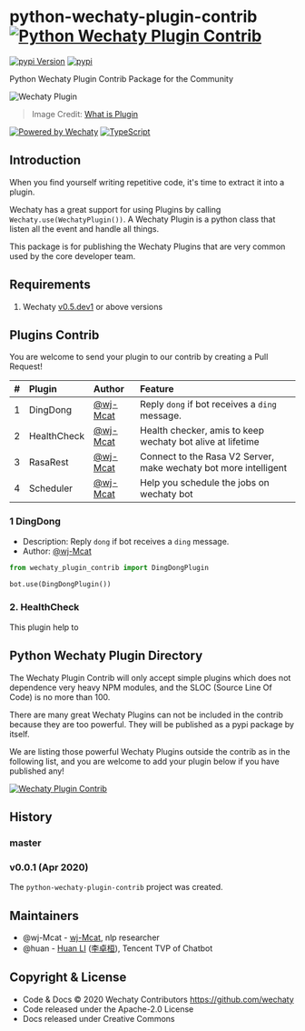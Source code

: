 # python-wechaty-plugin-contrib [![Python Wechaty Plugin Contrib](https://img.shields.io/badge/python--wechaty--contrib-contrib-green)](https://github.com/wechaty/python-wechaty-plugin-contrib)

 [![pypi Version](https://img.shields.io/badge/pypi-0.0.1-brightgreen)](https://www.npmjs.com/package/wechaty-plugin-contrib)
 [![pypi](https://img.shields.io/badge/py3.7-pass-brightgreen)](https://github.com/wechaty/python-wechaty-plugin-contrib)

Python Wechaty Plugin Contrib Package for the Community

![Wechaty Plugin](docs/images/plugin.png)

> Image Credit: [What is Plugin](https://www.computerhope.com/jargon/p/plugin.htm)

[![Powered by Wechaty](https://img.shields.io/badge/Powered%20By-Wechaty-brightgreen.svg)](https://github.com/Wechaty/wechaty)
[![TypeScript](https://img.shields.io/badge/%3C%2F%3E-python-brightgreen)](https://www.python.org/)

## Introduction

When you find yourself writing repetitive code, it's time to extract it into a plugin.

Wechaty has a great support for using Plugins by calling `Wechaty.use(WechatyPlugin())`. A Wechaty Plugin is a python class that listen all the event and handle all things. 

This package is for publishing the Wechaty Plugins that are very common used by the core developer team.

## Requirements

1. Wechaty [v0.5.dev1](https://pypi.org/project/wechaty/0.5.dev1/) or above versions

## Plugins Contrib

You are welcome to send your plugin to our contrib by creating a Pull Request!

| # | Plugin | Author | Feature |
| :-- | :--- | :--- | :--- |
| 1 | DingDong | [@wj-Mcat](https://github.com/wj-Mcat) | Reply `dong` if bot receives a `ding` message. |
| 2 | HealthCheck | [@wj-Mcat](https://github.com/wj-Mcat) | Health checker, amis to keep wechaty bot alive at lifetime |
| 3 | RasaRest | [@wj-Mcat](https://github.com/wj-Mcat) | Connect to the Rasa V2 Server, make wechaty bot more intelligent |
| 4 | Scheduler | [@wj-Mcat](https://github.com/wj-Mcat) | Help you schedule the jobs on wechaty bot |


### 1 DingDong

- Description: Reply `dong` if bot receives a `ding` message.
- Author: [@wj-Mcat](https://github.com/wj-Mcat)

```python
from wechaty_plugin_contrib import DingDongPlugin

bot.use(DingDongPlugin())
```

### 2. HealthCheck

This plugin help to 


## Python Wechaty Plugin Directory

The Wechaty Plugin Contrib will only accept simple plugins which does not dependence very heavy NPM modules, and the SLOC (Source Line Of Code) is no more than 100.

There are many great Wechaty Plugins can not be included in the contrib because they are too powerful. They will be published as a pypi package by itself.

We are listing those powerful Wechaty Plugins outside the contrib as in the following list, and you are welcome to add your plugin below if you have published any!

[![Wechaty Plugin Contrib](https://img.shields.io/badge/Wechaty%20Plugin-Directory-brightgreen.svg)](https://github.com/wechaty/python-wechaty-plugin-contrib)

## History

### master


### v0.0.1 (Apr 2020)

The `python-wechaty-plugin-contrib` project was created. 

## Maintainers

- @wj-Mcat - [wj-Mcat](https://github.com/wj-Mcat), nlp researcher
- @huan - [Huan LI](https://github.com/huan) ([李卓桓](http://linkedin.com/in/zixia)), Tencent TVP of Chatbot

## Copyright & License

- Code & Docs © 2020 Wechaty Contributors <https://github.com/wechaty>
- Code released under the Apache-2.0 License
- Docs released under Creative Commons
